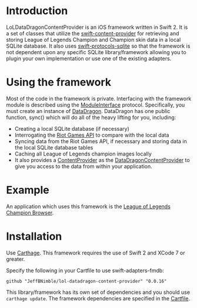 # Introduction
LoLDataDragonContentProvider is an iOS framework written in Swift 2. It is a set of classes that utilize the [swift-content-provider](https://github.com/JeffBNimble/swift-content-provider) for retrieving and storing League of Legends Champion and Champion skin data in a local SQLite database. It also uses [swift-protocols-sqlite](https://github.com/JeffBNimble/swift-protocols-sqlite) so that the framework is not dependent upon any specific SQLite library/framework allowing you to plugin your own implementation or use one of the existing adapters.

# Using the framework
Most of the code in the framework is private. Interfacing with the framework module is described using the [ModuleInterface](https://github.com/JeffBNimble/lol-datadragon-content-provider/blob/master/LoLDataDragonContentProvider/public/DataDragon.swift#L18) protocol. Specifically, you must create an instance of [DataDragon](https://github.com/JeffBNimble/lol-datadragon-content-provider/blob/master/LoLDataDragonContentProvider/public/DataDragon.swift#L34). DataDragon has one public function, sync() which will do all of the heavy lifting for you, including:
* Creating a local SQLite database (if necessary)
* Interrogating the [Riot Games API](https://developer.riotgames.com) to compare with the local data
* Syncing data from the Riot Games API, if necessary and storing data in the local SQLite database tables
* Caching all League of Legends champion images locally
* It also provides a [ContentProvider](https://github.com/JeffBNimble/swift-content-provider) as the [DataDragonContentProvider](https://github.com/JeffBNimble/lol-datadragon-content-provider/blob/master/LoLDataDragonContentProvider/public/content/provider/DataDragonContentProvider.swift) to give you access to the data from within your application.

# Example
An application which uses this framework is the [League of Legends Champion Browser](https://github.com/JeffBNimble/LoLBookOfChampions-swift2-sqlite).

# Installation
Use [Carthage](https://github.com/Carthage/Carthage). This framework requires the use of Swift 2 and XCode 7 or greater.

Specify the following in your Cartfile to use swift-adapters-fmdb:

```github "JeffBNimble/lol-datadragon-content-provider" "0.0.16"```

This library/framework has its own set of dependencies and you should use ```carthage update```. The framework dependencies are specified in the [Cartfile](https://github.com/JeffBNimble/lol-datadragon-content-provider/blob/master/Cartfile).
